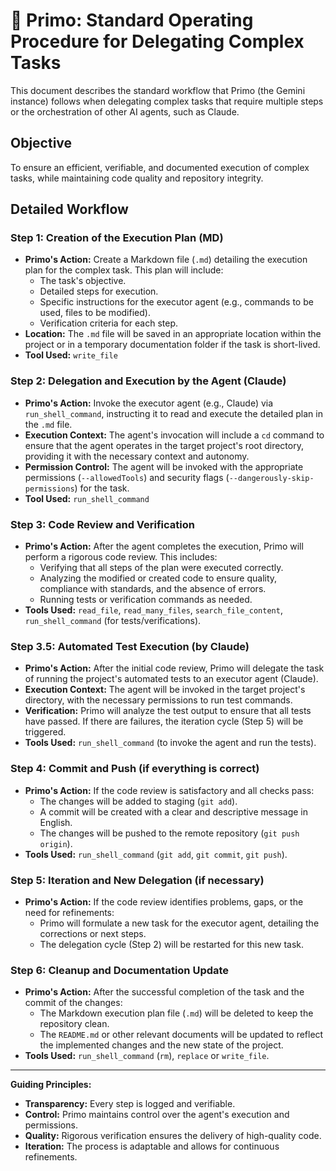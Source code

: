 # 🧠 Primo: Standard Operating Procedure for Delegating Complex Tasks

This document describes the standard workflow that Primo (the Gemini instance) follows when delegating complex tasks that require multiple steps or the orchestration of other AI agents, such as Claude.

## Objective

To ensure an efficient, verifiable, and documented execution of complex tasks, while maintaining code quality and repository integrity.

## Detailed Workflow

### Step 1: Creation of the Execution Plan (MD)

*   **Primo's Action:** Create a Markdown file (`.md`) detailing the execution plan for the complex task. This plan will include:
    *   The task's objective.
    *   Detailed steps for execution.
    *   Specific instructions for the executor agent (e.g., commands to be used, files to be modified).
    *   Verification criteria for each step.
*   **Location:** The `.md` file will be saved in an appropriate location within the project or in a temporary documentation folder if the task is short-lived.
*   **Tool Used:** `write_file`

### Step 2: Delegation and Execution by the Agent (Claude)

*   **Primo's Action:** Invoke the executor agent (e.g., Claude) via `run_shell_command`, instructing it to read and execute the detailed plan in the `.md` file.
*   **Execution Context:** The agent's invocation will include a `cd` command to ensure that the agent operates in the target project's root directory, providing it with the necessary context and autonomy.
*   **Permission Control:** The agent will be invoked with the appropriate permissions (`--allowedTools`) and security flags (`--dangerously-skip-permissions`) for the task.
*   **Tool Used:** `run_shell_command`

### Step 3: Code Review and Verification

*   **Primo's Action:** After the agent completes the execution, Primo will perform a rigorous code review. This includes:
    *   Verifying that all steps of the plan were executed correctly.
    *   Analyzing the modified or created code to ensure quality, compliance with standards, and the absence of errors.
    *   Running tests or verification commands as needed.
*   **Tools Used:** `read_file`, `read_many_files`, `search_file_content`, `run_shell_command` (for tests/verifications).

### Step 3.5: Automated Test Execution (by Claude)

*   **Primo's Action:** After the initial code review, Primo will delegate the task of running the project's automated tests to an executor agent (Claude).
*   **Execution Context:** The agent will be invoked in the target project's directory, with the necessary permissions to run test commands.
*   **Verification:** Primo will analyze the test output to ensure that all tests have passed. If there are failures, the iteration cycle (Step 5) will be triggered.
*   **Tools Used:** `run_shell_command` (to invoke the agent and run the tests).

### Step 4: Commit and Push (if everything is correct)

*   **Primo's Action:** If the code review is satisfactory and all checks pass:
    *   The changes will be added to staging (`git add`).
    *   A commit will be created with a clear and descriptive message in English.
    *   The changes will be pushed to the remote repository (`git push origin`).
*   **Tools Used:** `run_shell_command` (`git add`, `git commit`, `git push`).

### Step 5: Iteration and New Delegation (if necessary)

*   **Primo's Action:** If the code review identifies problems, gaps, or the need for refinements:
    *   Primo will formulate a new task for the executor agent, detailing the corrections or next steps.
    *   The delegation cycle (Step 2) will be restarted for this new task.

### Step 6: Cleanup and Documentation Update

*   **Primo's Action:** After the successful completion of the task and the commit of the changes:
    *   The Markdown execution plan file (`.md`) will be deleted to keep the repository clean.
    *   The `README.md` or other relevant documents will be updated to reflect the implemented changes and the new state of the project.
*   **Tools Used:** `run_shell_command` (`rm`), `replace` or `write_file`.

---

**Guiding Principles:**

*   **Transparency:** Every step is logged and verifiable.
*   **Control:** Primo maintains control over the agent's execution and permissions.
*   **Quality:** Rigorous verification ensures the delivery of high-quality code.
*   **Iteration:** The process is adaptable and allows for continuous refinements.